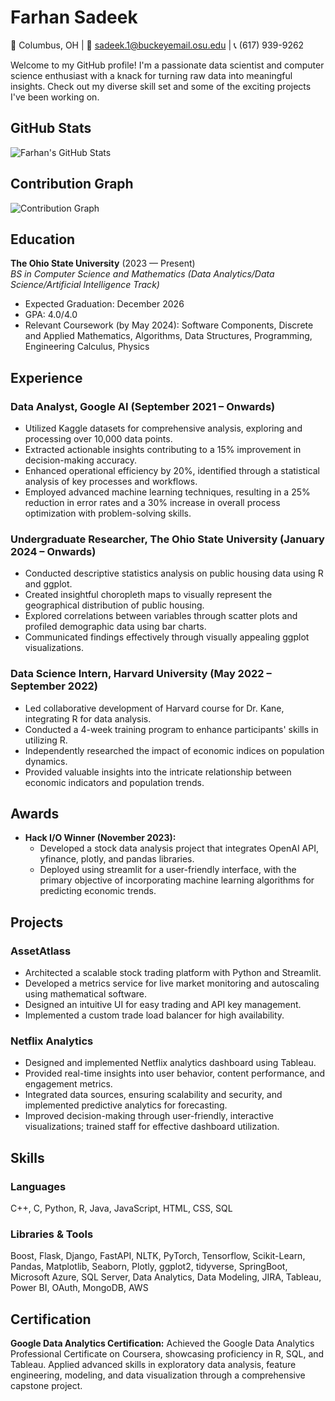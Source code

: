 # Farhan Sadeek

📍 Columbus, OH | 📧 sadeek.1@buckeyemail.osu.edu | 📞 (617) 939-9262

Welcome to my GitHub profile! I'm a passionate data scientist and computer science enthusiast with a knack for turning raw data into meaningful insights. Check out my diverse skill set and some of the exciting projects I've been working on.

## GitHub Stats

![Farhan's GitHub Stats](https://github-readme-stats.vercel.app/api?username=SadeekFarhan21&show_icons=true&count_private=true&hide=prs,issues&theme=radical)

## Contribution Graph

![Contribution Graph](https://activity-graph.herokuapp.com/graph?username=SadeekFarhan21&theme=github)

## Education

**The Ohio State University** (2023 — Present)  
*BS in Computer Science and Mathematics (Data Analytics/Data Science/Artificial Intelligence Track)*  
- Expected Graduation: December 2026  
- GPA: 4.0/4.0  
- Relevant Coursework (by May 2024): Software Components, Discrete and Applied Mathematics, Algorithms, Data Structures, Programming, Engineering Calculus, Physics

## Experience

### Data Analyst, Google AI (September 2021 – Onwards)

- Utilized Kaggle datasets for comprehensive analysis, exploring and processing over 10,000 data points.
- Extracted actionable insights contributing to a 15% improvement in decision-making accuracy.
- Enhanced operational efficiency by 20%, identified through a statistical analysis of key processes and workflows.
- Employed advanced machine learning techniques, resulting in a 25% reduction in error rates and a 30% increase in overall process optimization with problem-solving skills.

### Undergraduate Researcher, The Ohio State University (January 2024 – Onwards)

- Conducted descriptive statistics analysis on public housing data using R and ggplot.
- Created insightful choropleth maps to visually represent the geographical distribution of public housing.
- Explored correlations between variables through scatter plots and profiled demographic data using bar charts.
- Communicated findings effectively through visually appealing ggplot visualizations.

### Data Science Intern, Harvard University (May 2022 – September 2022)

- Led collaborative development of Harvard course for Dr. Kane, integrating R for data analysis.
- Conducted a 4-week training program to enhance participants' skills in utilizing R.
- Independently researched the impact of economic indices on population dynamics.
- Provided valuable insights into the intricate relationship between economic indicators and population trends.

## Awards

- **Hack I/O Winner (November 2023):**
  - Developed a stock data analysis project that integrates OpenAI API, yfinance, plotly, and pandas libraries.
  - Deployed using streamlit for a user-friendly interface, with the primary objective of incorporating machine learning algorithms for predicting economic trends.

## Projects

### AssetAtlass

- Architected a scalable stock trading platform with Python and Streamlit.
- Developed a metrics service for live market monitoring and autoscaling using mathematical software.
- Designed an intuitive UI for easy trading and API key management.
- Implemented a custom trade load balancer for high availability.

### Netflix Analytics

- Designed and implemented Netflix analytics dashboard using Tableau.
- Provided real-time insights into user behavior, content performance, and engagement metrics.
- Integrated data sources, ensuring scalability and security, and implemented predictive analytics for forecasting.
- Improved decision-making through user-friendly, interactive visualizations; trained staff for effective dashboard utilization.

## Skills

### Languages

C++, C, Python, R, Java, JavaScript, HTML, CSS, SQL

### Libraries & Tools

Boost, Flask, Django, FastAPI, NLTK, PyTorch, Tensorflow, Scikit-Learn, Pandas, Matplotlib, Seaborn, Plotly, ggplot2, tidyverse, SpringBoot, Microsoft Azure, SQL Server, Data Analytics, Data Modeling, JIRA, Tableau, Power BI, OAuth, MongoDB, AWS

## Certification

**Google Data Analytics Certification:**
Achieved the Google Data Analytics Professional Certificate on Coursera, showcasing proficiency in R, SQL, and Tableau.
Applied advanced skills in exploratory data analysis, feature engineering, modeling, and data visualization through a comprehensive capstone project.

